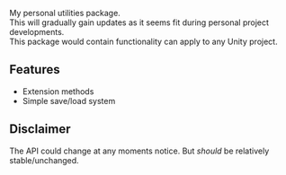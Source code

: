 My personal utilities package.  
This will gradually gain updates as it seems fit during personal project developments.  
This package would contain functionality can apply to any Unity project.

## Features
  - Extension methods
  - Simple save/load system

## Disclaimer
The API could change at any moments notice. But *should* be relatively stable/unchanged.
